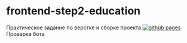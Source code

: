 # frontend-step2-education
Практическое задание по верстке и сборке проекта
[![github pages](https://img.shields.io/website-up-down-green-red/http/sirartemis.github.io/frontend-step2-education/)](https://sirartemis.github.io/frontend-step2-education/)
Проверка бота

